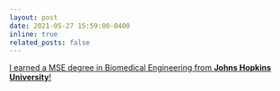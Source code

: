 ```yaml
---
layout: post
date: 2021-05-27 15:59:00-0400
inline: true
related_posts: false
---
```


<u>I earned a MSE degree in Biomedical Engineering from <b>Johns Hopkins University</b>!</u>